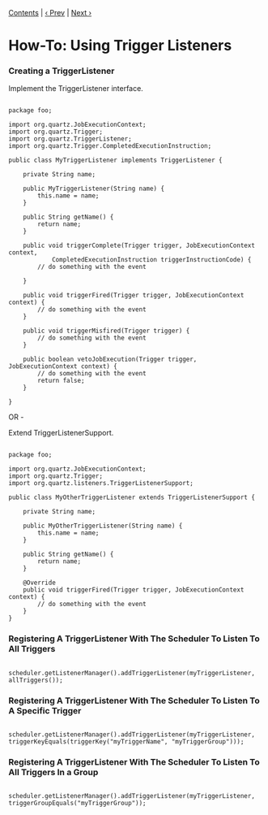 
<div class="secNavPanel"><a href=".">Contents</a> | <a href="JobListeners.md">&lsaquo;&nbsp;Prev</a> | <a href="SchedulerListeners.md">Next&nbsp;&rsaquo;</a></div>





# How-To: Using Trigger Listeners

### Creating a TriggerListener

Implement the TriggerListener interface.

<pre class="prettyprint highlight"><code class="language-java" data-lang="java">
package foo;

import org.quartz.JobExecutionContext;
import org.quartz.Trigger;
import org.quartz.TriggerListener;
import org.quartz.Trigger.CompletedExecutionInstruction;

public class MyTriggerListener implements TriggerListener {

    private String name;

    public MyTriggerListener(String name) {
        this.name = name;
    }

    public String getName() {
        return name;
    }

    public void triggerComplete(Trigger trigger, JobExecutionContext context,
            CompletedExecutionInstruction triggerInstructionCode) {
        // do something with the event

    }

    public void triggerFired(Trigger trigger, JobExecutionContext context) {
        // do something with the event
    }

    public void triggerMisfired(Trigger trigger) {
        // do something with the event
    }

    public boolean vetoJobExecution(Trigger trigger, JobExecutionContext context) {
        // do something with the event
        return false;
    }

}
</code></pre>


OR -

Extend TriggerListenerSupport.

<pre class="prettyprint highlight"><code class="language-java" data-lang="java">
package foo;

import org.quartz.JobExecutionContext;
import org.quartz.Trigger;
import org.quartz.listeners.TriggerListenerSupport;

public class MyOtherTriggerListener extends TriggerListenerSupport {

    private String name;

    public MyOtherTriggerListener(String name) {
        this.name = name;
    }

    public String getName() {
        return name;
    }

    @Override
    public void triggerFired(Trigger trigger, JobExecutionContext context) {
        // do something with the event
    }
}
</code></pre>


### Registering A TriggerListener With The Scheduler To Listen To All Triggers


<pre class="prettyprint highlight"><code class="language-java" data-lang="java">
scheduler.getListenerManager().addTriggerListener(myTriggerListener, allTriggers());
</code></pre>


### Registering A TriggerListener With The Scheduler To Listen To A Specific Trigger


<pre class="prettyprint highlight"><code class="language-java" data-lang="java">
scheduler.getListenerManager().addTriggerListener(myTriggerListener, triggerKeyEquals(triggerKey("myTriggerName", "myTriggerGroup")));
</code></pre>


### Registering A TriggerListener With The Scheduler To Listen To All Triggers In a Group


<pre class="prettyprint highlight"><code class="language-java" data-lang="java">
scheduler.getListenerManager().addTriggerListener(myTriggerListener, triggerGroupEquals("myTriggerGroup"));
</code></pre>
